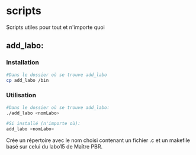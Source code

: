 # scripts
Scripts utiles pour tout et n'importe quoi

## add_labo:
### Installation
```bash
#Dans le dossier où se trouve add_labo
cp add_labo /bin
```

### Utilisation
```bash
#Dans le dossier où se trouve add_labo:
./add_labo <nomLabo>

#Si installé (n'importe où):
add_labo <nomLabo>
```
Crée un répertoire avec le nom choisi contenant un fichier <nomLabo>.c et un makefile basé sur celui du labo15 de Maître PBR.
